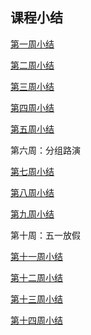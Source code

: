 ## 课程小结

[第一周小结](../Study-Memo/P_073_Day1.md)

[第二周小结](../Study-Memo/P_073_Day2.md)

[第三周小结](../Study-Memo/P_073_Day3_jwy.md)

[第四周小结](../Study-Memo/P_073_Day4_jwy.md)

[第五周小结](../Study-Memo/P_073_Day5_jwy.md)

第六周：分组路演

[第七周小结](../Study-Memo/P_073_Day7_jwy.md)

[第八周小结](../Study-Memo/P_073_Day8_jwy.md)

[第九周小结](../Study-Memo/P_073_Day9_jwy.md)

第十周：五一放假

[第十一周小结](../Study-Memo/P_073_Day11_jwy.md)

[第十二周小结](../Study-Memo/P_073_Day12_jwy.md)

[第十三周小结](../Study-Memo/P_073_Day13_jwy.md)

[第十四周小结](../Study-Memo/P_073_Day14_jwy.md)

